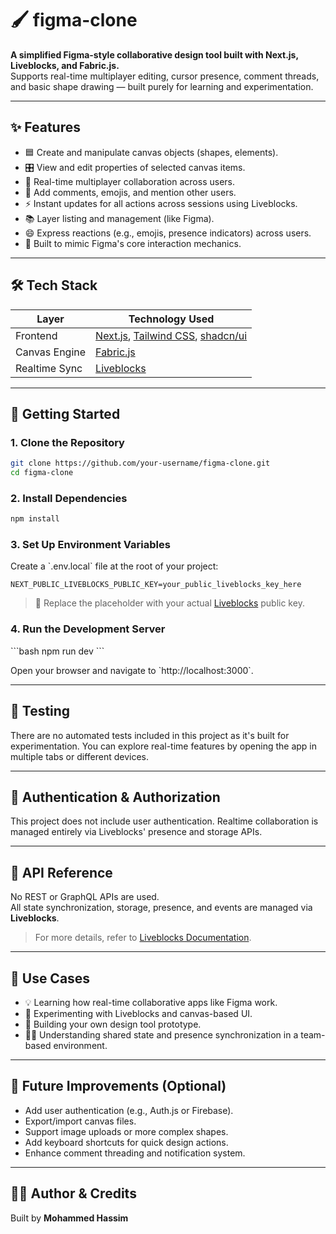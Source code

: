 # 🖌️ figma-clone

**A simplified Figma-style collaborative design tool built with Next.js, Liveblocks, and Fabric.js.**  
Supports real-time multiplayer editing, cursor presence, comment threads, and basic shape drawing — built purely for learning and experimentation.

---

## ✨ Features

- 🟦 Create and manipulate canvas objects (shapes, elements).
- 🎛️ View and edit properties of selected canvas items.
- 👥 Real-time multiplayer collaboration across users.
- 💬 Add comments, emojis, and mention other users.
- ⚡ Instant updates for all actions across sessions using Liveblocks.
- 📚 Layer listing and management (like Figma).
- 😄 Express reactions (e.g., emojis, presence indicators) across users.
- 🧩 Built to mimic Figma's core interaction mechanics.

---

## 🛠️ Tech Stack

| Layer        | Technology Used                           |
|--------------|--------------------------------------------|
| Frontend     | [Next.js](https://nextjs.org/), [Tailwind CSS](https://tailwindcss.com/), [shadcn/ui](https://ui.shadcn.com/) |
| Canvas Engine| [Fabric.js](http://fabricjs.com/)          |
| Realtime Sync| [Liveblocks](https://liveblocks.io/)       |

---

## 🚀 Getting Started

### 1. Clone the Repository

```bash
git clone https://github.com/your-username/figma-clone.git
cd figma-clone
```

### 2. Install Dependencies

```bash
npm install
```

### 3. Set Up Environment Variables

Create a \`.env.local\` file at the root of your project:

```env
NEXT_PUBLIC_LIVEBLOCKS_PUBLIC_KEY=your_public_liveblocks_key_here
```

> 🔑 Replace the placeholder with your actual [Liveblocks](https://liveblocks.io/) public key.

### 4. Run the Development Server

\`\`\`bash
npm run dev
\`\`\`

Open your browser and navigate to \`http://localhost:3000\`.

---

## 🧪 Testing

There are no automated tests included in this project as it's built for experimentation. You can explore real-time features by opening the app in multiple tabs or different devices.

---

## 🔐 Authentication & Authorization

This project does not include user authentication. Realtime collaboration is managed entirely via Liveblocks' presence and storage APIs.

---

## 📡 API Reference

No REST or GraphQL APIs are used.  
All state synchronization, storage, presence, and events are managed via **Liveblocks**.

> For more details, refer to [Liveblocks Documentation](https://liveblocks.io/docs).

---

## 🎯 Use Cases

- 💡 Learning how real-time collaborative apps like Figma work.
- 🧪 Experimenting with Liveblocks and canvas-based UI.
- 🎨 Building your own design tool prototype.
- 👨‍💻 Understanding shared state and presence synchronization in a team-based environment.

---

## 🚧 Future Improvements (Optional)

- Add user authentication (e.g., Auth.js or Firebase).
- Export/import canvas files.
- Support image uploads or more complex shapes.
- Add keyboard shortcuts for quick design actions.
- Enhance comment threading and notification system.

---

## 👨‍💻 Author & Credits

Built by **Mohammed Hassim**  
